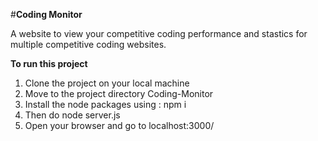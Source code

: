 #**Coding Monitor**

A website to view your competitive coding performance and stastics for multiple competitive coding websites. 

**To run this project**
1) Clone the project on your local machine
2) Move to the project directory Coding-Monitor
3) Install the node packages using : npm i
4) Then do node server.js
5) Open your browser and go to localhost:3000/
